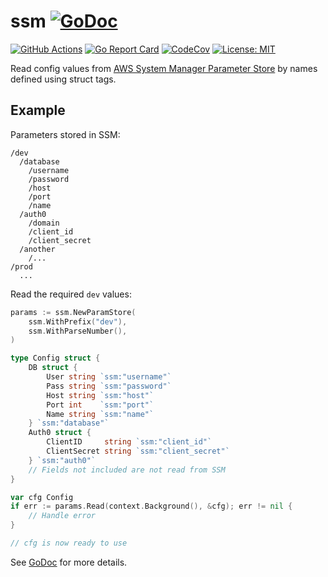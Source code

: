 # ssm [![GoDoc](https://godoc.org/github.com/akupila/ssm?status.svg)](https://godoc.org/github.com/akupila/ssm)

[![GitHub Actions](https://github.com/akupila/ssm/workflows/Test/badge.svg)](https://github.com/akupila/ssm/actions)
[![Go Report Card](https://goreportcard.com/badge/github.com/akupila/ssm)](https://goreportcard.com/report/github.com/akupila/ssm)
[![CodeCov](https://codecov.io/gh/akupila/ssm/branch/master/graphs/badge.svg?branch=master)](https://codecov.io/gh/akupila/ssm)
[![License: MIT](https://img.shields.io/badge/License-MIT-green.svg)](./LICENSE)

Read config values from [AWS System Manager Parameter Store][1] by names
defined using struct tags.

## Example

Parameters stored in SSM:

```
/dev
  /database
    /username
    /password
    /host
    /port
    /name
  /auth0
    /domain
    /client_id
    /client_secret
  /another
    /...
/prod
  ...
```

Read the required `dev` values:

```go
params := ssm.NewParamStore(
    ssm.WithPrefix("dev"),
    ssm.WithParseNumber(),
)

type Config struct {
    DB struct {
        User string `ssm:"username"`
        Pass string `ssm:"password"`
        Host string `ssm:"host"`
        Port int    `ssm:"port"`
        Name string `ssm:"name"`
    } `ssm:"database"`
    Auth0 struct {
        ClientID     string `ssm:"client_id"`
        ClientSecret string `ssm:"client_secret"`
    } `ssm:"auth0"`
    // Fields not included are not read from SSM
}

var cfg Config
if err := params.Read(context.Background(), &cfg); err != nil {
    // Handle error
}

// cfg is now ready to use
```

See [GoDoc][2] for more details.

[1]: https://docs.aws.amazon.com/systems-manager/latest/userguide/systems-manager-parameter-store.html
[2]: http://godoc.org/github.com/akupila/ssm

